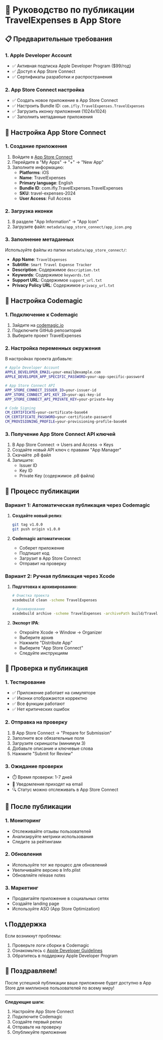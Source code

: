 # 🚀 Руководство по публикации TravelExpenses в App Store

## 📋 Предварительные требования

### 1. Apple Developer Account
- ✅ Активная подписка Apple Developer Program ($99/год)
- ✅ Доступ к App Store Connect
- ✅ Сертификаты разработки и распространения

### 2. App Store Connect настройка
- ✅ Создать новое приложение в App Store Connect
- ✅ Настроить Bundle ID: `com.ifly.TravelExpenses.TravelExpenses`
- ✅ Загрузить иконку приложения (1024x1024)
- ✅ Заполнить метаданные приложения

## 🔧 Настройка App Store Connect

### 1. Создание приложения
1. Войдите в [App Store Connect](https://appstoreconnect.apple.com)
2. Перейдите в "My Apps" → "+" → "New App"
3. Заполните информацию:
   - **Platforms**: iOS
   - **Name**: TravelExpenses
   - **Primary language**: English
   - **Bundle ID**: com.ifly.TravelExpenses.TravelExpenses
   - **SKU**: travel-expenses-2024
   - **User Access**: Full Access

### 2. Загрузка иконки
1. В разделе "App Information" → "App Icon"
2. Загрузите файл: `metadata/app_store_connect/app_icon.png`

### 3. Заполнение метаданных
Используйте файлы из папки `metadata/app_store_connect/`:

- **App Name**: `TravelExpenses`
- **Subtitle**: `Smart Travel Expense Tracker`
- **Description**: Содержимое `description.txt`
- **Keywords**: Содержимое `keywords.txt`
- **Support URL**: Содержимое `support_url.txt`
- **Privacy Policy URL**: Содержимое `privacy_url.txt`

## 🔑 Настройка Codemagic

### 1. Подключение к Codemagic
1. Зайдите на [codemagic.io](https://codemagic.io)
2. Подключите GitHub репозиторий
3. Выберите проект TravelExpenses

### 2. Настройка переменных окружения
В настройках проекта добавьте:

```bash
# Apple Developer Account
APPLE_DEVELOPER_EMAIL=your-email@example.com
APPLE_DEVELOPER_APP_SPECIFIC_PASSWORD=your-app-specific-password

# App Store Connect API
APP_STORE_CONNECT_ISSUER_ID=your-issuer-id
APP_STORE_CONNECT_API_KEY_ID=your-api-key-id
APP_STORE_CONNECT_API_PRIVATE_KEY=your-private-key

# Code Signing
CM_CERTIFICATE=your-certificate-base64
CM_CERTIFICATE_PASSWORD=your-certificate-password
CM_PROVISIONING_PROFILE=your-provisioning-profile-base64
```

### 3. Получение App Store Connect API ключей
1. В App Store Connect → Users and Access → Keys
2. Создайте новый API ключ с правами "App Manager"
3. Скачайте .p8 файл
4. Запишите:
   - Issuer ID
   - Key ID
   - Private Key (содержимое .p8 файла)

## 🚀 Процесс публикации

### Вариант 1: Автоматическая публикация через Codemagic

1. **Создайте новый релиз**:
   ```bash
   git tag v1.0.0
   git push origin v1.0.0
   ```

2. **Codemagic автоматически**:
   - Соберет приложение
   - Подпишет код
   - Загрузит в App Store Connect
   - Отправит на проверку

### Вариант 2: Ручная публикация через Xcode

1. **Подготовка к архивированию**:
   ```bash
   # Очистка проекта
   xcodebuild clean -scheme TravelExpenses
   
   # Архивирование
   xcodebuild archive -scheme TravelExpenses -archivePath build/TravelExpenses.xcarchive
   ```

2. **Экспорт IPA**:
   - Откройте Xcode → Window → Organizer
   - Выберите архив
   - Нажмите "Distribute App"
   - Выберите "App Store Connect"
   - Следуйте инструкциям

## 📱 Проверка и публикация

### 1. Тестирование
- ✅ Приложение работает на симуляторе
- ✅ Иконки отображаются корректно
- ✅ Все функции работают
- ✅ Нет критических ошибок

### 2. Отправка на проверку
1. В App Store Connect → "Prepare for Submission"
2. Заполните все обязательные поля
3. Загрузите скриншоты (минимум 3)
4. Добавьте описание и ключевые слова
5. Нажмите "Submit for Review"

### 3. Ожидание проверки
- ⏱️ Время проверки: 1-7 дней
- 📧 Уведомления приходят на email
- 🔍 Статус можно отслеживать в App Store Connect

## 🎯 После публикации

### 1. Мониторинг
- Отслеживайте отзывы пользователей
- Анализируйте метрики использования
- Следите за рейтингами

### 2. Обновления
- Используйте тот же процесс для обновлений
- Увеличивайте версию в Info.plist
- Обновляйте release notes

### 3. Маркетинг
- Продвигайте приложение в социальных сетях
- Создайте landing page
- Используйте ASO (App Store Optimization)

## 📞 Поддержка

Если возникнут проблемы:
1. Проверьте логи сборки в Codemagic
2. Ознакомьтесь с [Apple Developer Guidelines](https://developer.apple.com/app-store/review/guidelines/)
3. Обратитесь в поддержку Apple Developer Program

## 🎉 Поздравляем!

После успешной публикации ваше приложение будет доступно в App Store для миллионов пользователей по всему миру!

---

**Следующие шаги:**
1. Настройте App Store Connect
2. Подключите Codemagic
3. Создайте первый релиз
4. Отправьте на проверку
5. Опубликуйте приложение 